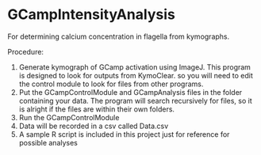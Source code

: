 # GCampIntensityAnalysis
For determining calcium concentration in flagella from kymographs.

Procedure:
  1. Generate kymograph of GCamp activation using ImageJ. This program is designed to look for outputs from KymoClear. so you will need to edit the control module to look for files from other programs.
  2. Put the GCampControlModule and GCampAnalysis files in the folder containing your data. The program will search recursively for files, so it is alright if the files are within their own folders.
  3. Run the GCampControlModule
  4. Data will be recorded in a csv called Data.csv
  5. A sample R script is included in this project just for reference for possible analyses
